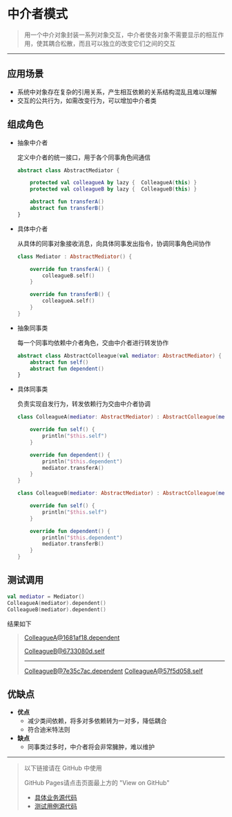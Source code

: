 # 中介者模式

> 用一个中介对象封装一系列对象交互，中介者使各对象不需要显示的相互作用，使其耦合松散，而且可以独立的改变它们之间的交互

***

## 应用场景

+ 系统中对象存在复杂的引用关系，产生相互依赖的关系结构混乱且难以理解
+ 交互的公共行为，如需改变行为，可以增加中介者类



## 组成角色

+ 抽象中介者

  定义中介者的统一接口，用于各个同事角色间通信

  ```kotlin
  abstract class AbstractMediator {
  
      protected val colleagueA by lazy {  ColleagueA(this) }
      protected val colleagueB by lazy {  ColleagueB(this) }
  
      abstract fun transferA()
      abstract fun transferB()
  }
  ```

+ 具体中介者

  从具体的同事对象接收消息，向具体同事发出指令，协调同事角色间协作

  ```kotlin
  class Mediator : AbstractMediator() {
  
      override fun transferA() {
          colleagueB.self()
      }
  
      override fun transferB() {
          colleagueA.self()
      }
  }
  ```

+ 抽象同事类

  每一个同事均依赖中介者角色，交由中介者进行转发协作

  ```kotlin
  abstract class AbstractColleague(val mediator: AbstractMediator) {
      abstract fun self()
      abstract fun dependent()
  }
  ```

+ 具体同事类

  负责实现自发行为，转发依赖行为交由中介者协调

  ```kotlin
  class ColleagueA(mediator: AbstractMediator) : AbstractColleague(mediator) {
  
      override fun self() {
          println("$this.self")
      }
  
      override fun dependent() {
          println("$this.dependent")
          mediator.transferA()
      }
  }
  ```

  ```kotlin
  class ColleagueB(mediator: AbstractMediator) : AbstractColleague(mediator) {
  
      override fun self() {
          println("$this.self")
      }
  
      override fun dependent() {
          println("$this.dependent")
          mediator.transferB()
      }
  }
  ```



## 测试调用

```kotlin
val mediator = Mediator()
ColleagueA(mediator).dependent()
ColleagueB(mediator).dependent()
```

结果如下

>ColleagueA@1681af18.dependent
>
>ColleagueB@6733080d.self
>***
>ColleagueB@7e35c7ac.dependent
>ColleagueA@57f5d058.self



## 优缺点

+ **优点**
  + 减少类间依赖，将多对多依赖转为一对多，降低耦合
  + 符合迪米特法则
+ **缺点**
  + 同事类过多时，中介者将会非常臃肿，难以维护



***
> 以下链接请在 GitHub 中使用
>
> GitHub Pages请点击页面最上方的 "View on GitHub"
>
> + [具体业务源代码](../../../src/main/kotlin/club/gargantua7/design_patterns/behavioral/mediator)
> + [测试用例源代码](../../../src/test/kotlin/club/gargantua7/design_patterns/behavioral/mediator)
